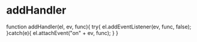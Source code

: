 # addHandler

function addHandler(el, ev, func){
			try{
				el.addEventListener(ev, func, false);
			}catch(e){
				el.attachEvent("on" + ev, func);
			}
		}
